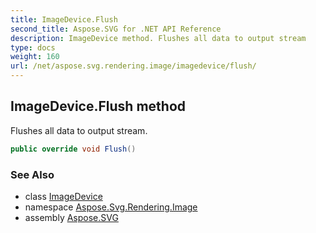 ```yaml
---
title: ImageDevice.Flush
second_title: Aspose.SVG for .NET API Reference
description: ImageDevice method. Flushes all data to output stream
type: docs
weight: 160
url: /net/aspose.svg.rendering.image/imagedevice/flush/
---
```

## ImageDevice.Flush method

Flushes all data to output stream.

```csharp
public override void Flush()
```

### See Also

* class [ImageDevice](../)
* namespace [Aspose.Svg.Rendering.Image](../../imagedevice/)
* assembly [Aspose.SVG](../../../)
